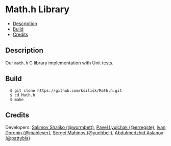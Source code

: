 # Math.h Library
* [Description](#description)
* [Build](#build)
* [Credits](#credits)
## Description
Our `math.h` C library implementation with Unit tests.
## Build
      $ git clone https://github.com/ksilisk/Math.h.git
      $ cd Math.h
      $ make
## Credits
Developers: [Salimov Shaliko (@wormbett)](https://github.com/ksilisk), [Pavel Lyulchak (@erregste)](https://github.com/lllchak), [Ivan Doronin (@mablever)](https://github.com/iopmanu), [Sergei Mahinov (@yuehbell)](https://github.com/sermah), [Abdulmedzhid Aslanov (@pattybla)](https://github.com/Retr0Wawe)
